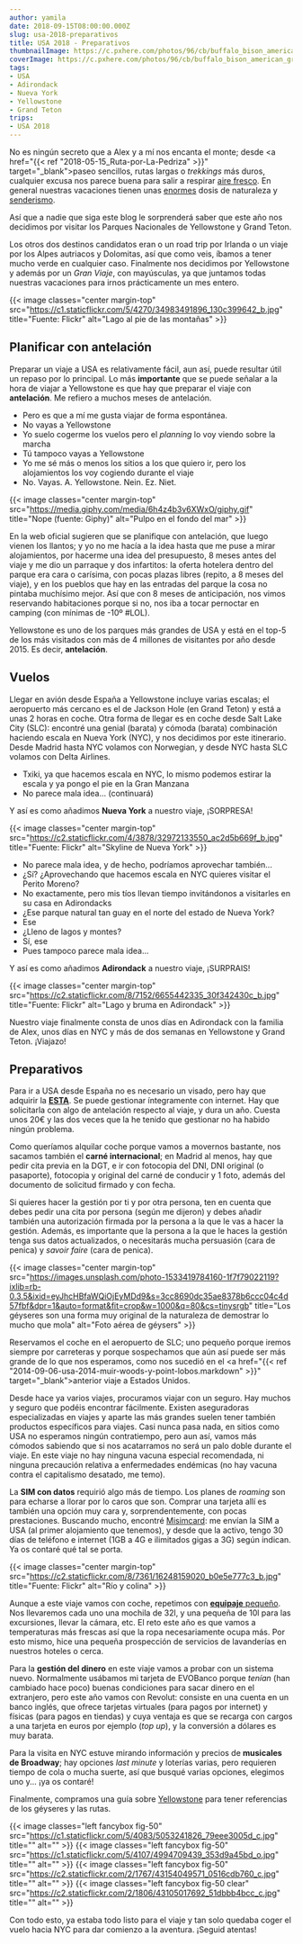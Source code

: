 ```yaml
---
author: yamila
date: 2018-09-15T08:00:00.000Z
slug: usa-2018-preparativos
title: USA 2018 - Preparativos
thumbnailImage: https://c.pxhere.com/photos/96/cb/buffalo_bison_american_grazing_animals_herd_wildlife_yellowstone-437409.jpg!d
coverImage: https://c.pxhere.com/photos/96/cb/buffalo_bison_american_grazing_animals_herd_wildlife_yellowstone-437409.jpg!d
tags:
- USA
- Adirondack
- Nueva York
- Yellowstone
- Grand Teton
trips:
- USA 2018
---
```


No es ningún secreto que a Alex y a mí nos encanta el monte; desde <a href="{{< ref "2018-05-15_Ruta-por-La-Pedriza" >}}" target="_blank">paseo sencillos</a>, rutas largas o *trekkings* más duros, cualquier excusa nos parece buena para salir a respirar <a href="/trips/vietnam-2017">aire fresco</a>. En general nuestras <a hfref="/trips/eslovenia-2016">vacaciones</a> tienen unas <a href="/trips/suiza-2015">enormes</a> dosis de naturaleza y <a href="/tags/senderismo" target="_new">senderismo</a>.

Así que a nadie que siga este blog le sorprenderá saber que este año nos decidimos por visitar los Parques Nacionales de Yellowstone y Grand Teton.

<!--more-->

Los otros dos destinos candidatos eran o un road trip por Irlanda o un viaje por los Alpes autriacos y Dolomitas, así que como veis, íbamos a tener mucho verde en cualquier caso. Finalmente nos decidimos por Yellowstone y además por un *Gran Viaje*, con mayúsculas, ya que juntamos todas nuestras vacaciones para irnos prácticamente un mes entero.

{{< image classes="center margin-top" src="https://c1.staticflickr.com/5/4270/34983491896_130c399642_b.jpg" title="Fuente: Flickr" alt="Lago al pie de las montañas" >}}

## Planificar con antelación

Preparar un viaje a USA es relativamente fácil, aun así, puede resultar útil un repaso por lo principal. Lo más **importante** que se puede señalar a la hora de viajar a Yellowstone es que hay que preparar el viaje con **antelación**. Me refiero a muchos meses de antelación.

- Pero es que a mí me gusta viajar de forma espontánea.
- No vayas a Yellowstone
- Yo suelo cogerme los vuelos pero el *planning* lo voy viendo sobre la marcha
- Tú tampoco vayas a Yellowstone
- Yo me sé más o menos los sitios a los que quiero ir, pero los alojamientos los voy cogiendo durante el viaje
- No. Vayas. A. Yellowstone. Nein. Ez. Niet.

{{< image classes="center margin-top" src="https://media.giphy.com/media/6h4z4b3v6XWxO/giphy.gif" title="Nope (fuente: Giphy)" alt="Pulpo en el fondo del mar" >}}

En la web oficial sugieren que se planifique con antelación, que luego vienen los llantos; y yo no me hacía a la idea hasta que me puse a mirar alojamientos, por hacerme una idea del presupuesto, 8 meses antes del viaje y me dio un parraque y dos infartitos: la oferta hotelera dentro del parque era cara o carísima, con pocas plazas libres (repito, a 8 meses del viaje), y en los pueblos que hay en las entradas del parque la cosa no pintaba muchísimo mejor. Así que con 8 meses de anticipación, nos vimos reservando habitaciones porque si no, nos iba a tocar pernoctar en camping (con mínimas de -10º #LOL).

Yellowstone es uno de los parques más grandes de USA y está en el top-5 de los más visitados con más de 4 millones de visitantes por año desde 2015. Es decir, **antelación**.

## Vuelos

Llegar en avión desde España a Yellowstone incluye varias escalas; el aeropuerto más cercano es el de Jackson Hole (en Grand Teton) y está a unas 2 horas en coche. Otra forma de llegar es en coche desde Salt Lake City (SLC): encontré una genial (barata) y cómoda (barata) combinación haciendo escala en Nueva York (NYC), y nos decidimos por este itinerario. Desde Madrid hasta NYC volamos con Norwegian, y desde NYC hasta SLC volamos con Delta Airlines.<div></div>

- Txiki, ya que hacemos escala en NYC, lo mismo podemos estirar la escala y ya pongo el pie en la Gran Manzana
- No parece mala idea... (continuará)

Y así es como añadimos **Nueva York** a nuestro viaje, ¡SORPRESA!

{{< image classes="center margin-top" src="https://c2.staticflickr.com/4/3878/32972133550_ac2d5b669f_b.jpg" title="Fuente: Flickr" alt="Skyline de Nueva York" >}}

- No parece mala idea, y de hecho, podríamos aprovechar también...
- ¿Sí? ¿Aprovechando que hacemos escala en NYC quieres visitar el Perito Moreno?
- No exactamente, pero mis tíos llevan tiempo invitándonos a visitarles en su casa en Adirondacks
- ¿Ese parque natural tan guay en el norte del estado de Nueva York?
- Ese
- ¿Lleno de lagos y montes?
- Sí, ese
- Pues tampoco parece mala idea...

Y así es como añadimos **Adirondack** a nuestro viaje, ¡SURPRAIS!

{{< image classes="center margin-top" src="https://c2.staticflickr.com/8/7152/6655442335_30f342430c_b.jpg" title="Fuente: Flickr" alt="Lago y bruma en Adirondack" >}}

Nuestro viaje finalmente consta de unos días en Adirondack con la familia de Alex, unos días en NYC y más de dos semanas en Yellowstone y Grand Teton. ¡Viajazo!

## Preparativos

Para ir a USA desde España no es necesario un visado, pero hay que adquirir la <a href="https://www.esta.es/" target="_blank">**ESTA**</a>. Se puede gestionar íntegramente con internet. Hay que solicitarla con algo de antelación respecto al viaje, y dura un año. Cuesta unos 20€ y las dos veces que la he tenido que gestionar no ha habido ningún problema.

Como queríamos alquilar coche porque vamos a movernos bastante, nos sacamos también el **carné internacional**; en Madrid al menos, hay que pedir cita previa en la DGT, e ir con fotocopia del DNI, DNI original (o pasaporte), fotocopia y original del carné de conducir y 1 foto, además del documento de solicitud firmado y con fecha.

Si quieres hacer la gestión por ti y por otra persona, ten en cuenta que debes pedir una cita por persona (según me dijeron) y debes añadir también una autorización firmada por la persona a la que le vas a hacer la gestión. Además, es importante que la persona a la que le haces la gestión tenga sus datos actualizados, o necesitarás mucha persuasión (cara de penica) y *savoir faire* (cara de penica).

{{< image classes="center margin-top" src="https://images.unsplash.com/photo-1533419784160-1f7f79022119?ixlib=rb-0.3.5&ixid=eyJhcHBfaWQiOjEyMDd9&s=3cc8690dc35ae8378b6ccc04c4d57fbf&dpr=1&auto=format&fit=crop&w=1000&q=80&cs=tinysrgb" title="Los géyseres son una forma muy original de la naturaleza de demostrar lo mucho que mola" alt="Foto aérea de géysers" >}}

Reservamos el coche en el aeropuerto de SLC; uno pequeño porque iremos siempre por carreteras y porque sospechamos que aún así puede ser más grande de lo que nos esperamos, como nos sucedió en el <a href="{{< ref "2014-09-06-usa-2014-muir-woods-y-point-lobos.markdown" >}}" target="_blank">anterior viaje a Estados Unidos</a>.

Desde hace ya varios viajes, procuramos viajar con un seguro. Hay muchos y seguro que podéis encontrar fácilmente. Existen aseguradoras especializadas en viajes y aparte las más grandes suelen tener también productos específicos para viajes. Casi nunca pasa nada, en sitios como USA no esperamos ningún contratiempo, pero aun así, vamos más cómodos sabiendo que si nos acatarramos no será un palo doble durante el viaje. En este viaje no hay ninguna vacuna especial recomendada, ni ninguna precaución relativa a enfermedades endémicas (no hay vacuna contra el capitalismo desatado, me temo).

La **SIM con datos** requirió algo más de tiempo. Los planes de *roaming* son para echarse a llorar por lo caros que son. Comprar una tarjeta allí es también una opción muy cara y, sorprendentemente, con pocas prestaciones. Buscando mucho, encontré <a href="https://www.misimcard.com/" target="_blank">Misimcard</a>: me envían la SIM a USA (al primer alojamiento que tenemos), y desde que la activo, tengo 30 días de teléfono e internet (1GB a 4G e ilimitados gigas a 3G) según indican. Ya os contaré qué tal se porta.

{{< image classes="center margin-top" src="https://c2.staticflickr.com/8/7361/16248159020_b0e5e777c3_b.jpg" title="Fuente: Flickr" alt="Río y colina" >}}

Aunque a este viaje vamos con coche, repetimos con <a href="https://docs.google.com/spreadsheets/d/1nmhlk7hN2SYU-MEWMAPejUbVwnuHZj4jiL9Kp6COtW0/edit#gid=0" target="_blank">**equipaje** pequeño</a>. Nos llevaremos cada uno una mochila de 32l, y una pequeña de 10l para las excursiones, llevar la cámara, etc. El reto este año es que vamos a temperaturas más frescas así que la ropa necesariamente ocupa más. Por esto mismo, hice una pequeña prospección de servicios de lavanderías en nuestros hoteles o cerca.

Para la **gestión del dinero** en este viaje vamos a probar con un sistema nuevo. Normalmente usábamos mi tarjeta de EVOBanco porque *tenían* (han cambiado hace poco) buenas condiciones para sacar dinero en el extranjero, pero este año vamos con Revolut: consiste en una cuenta en un banco inglés, que ofrece tarjetas virtuales (para pagos por internet) y físicas (para pagos en tiendas) y cuya ventaja es que se recarga con cargos a una tarjeta en euros por ejemplo (*top up*), y la conversión a dólares es muy barata.

Para la visita en NYC estuve mirando información y precios de **musicales de Broadway**; hay opciones *last minute* y loterías varias, pero requieren tiempo de cola o mucha suerte, así que busqué varias opciones, elegimos uno y... ¡ya os contaré!

Finalmente, compramos una guía sobre <a href="https://www.goodreads.com/book/show/32889888-yellowstone-treasures" target="_blank">Yellowstone</a> para tener referencias de los géyseres y las rutas.

{{< image classes="left fancybox fig-50" src="https://c1.staticflickr.com/5/4083/5053241826_79eee3005d_c.jpg" title="" alt="" >}}
{{< image classes="left fancybox fig-50" src="https://c1.staticflickr.com/5/4107/4994709439_353d9a45bd_o.jpg" title="" alt="" >}}
{{< image classes="left fancybox fig-50" src="https://c2.staticflickr.com/2/1767/43154049571_0516cdb760_c.jpg" title="" alt="" >}}
{{< image classes="left fancybox fig-50 clear" src="https://c2.staticflickr.com/2/1806/43105017692_51dbbb4bcc_c.jpg" title="" alt="" >}}

Con todo esto,  ya estaba todo listo para el viaje y tan solo quedaba coger el vuelo hacia NYC para dar comienzo a la aventura. ¡Seguid atentas!
